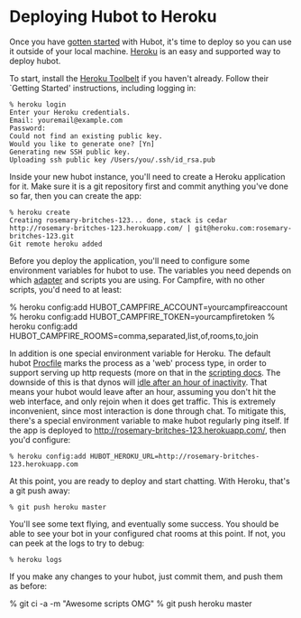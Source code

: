 # Deploying Hubot to Heroku

Once you have [gotten started](../deploying.md) with Hubot, it's time to deploy
so you can use it outside of your local machine.
[Heroku](http://www.heroku.com/) is an easy and supported way to deploy hubot.

To start, install the [Heroku Toolbelt](https://toolbelt.heroku.com/) if you
haven't already. Follow their `Getting Started' instructions, including logging
in:

    % heroku login
    Enter your Heroku credentials.
    Email: youremail@example.com
    Password:
    Could not find an existing public key.
    Would you like to generate one? [Yn]
    Generating new SSH public key.
    Uploading ssh public key /Users/you/.ssh/id_rsa.pub

Inside your new hubot instance, you'll need to create a Heroku application for
it. Make sure it is a git repository first and commit anything you've done so
far, then you can create the app:

    % heroku create
    Creating rosemary-britches-123... done, stack is cedar
    http://rosemary-britches-123.herokuapp.com/ | git@heroku.com:rosemary-britches-123.git
    Git remote heroku added

Before you deploy the application, you'll need to configure some environment
variables for hubot to use. The variables you need depends on which
[adapter](../adapters.md) and scripts you are using. For Campfire, with no other
scripts, you'd need to at least:

  % heroku config:add HUBOT_CAMPFIRE_ACCOUNT=yourcampfireaccount
  % heroku config:add HUBOT_CAMPFIRE_TOKEN=yourcampfiretoken
  % heroku config:add HUBOT_CAMPFIRE_ROOMS=comma,separated,list,of,rooms,to,join

In addition is one special environment variable for Heroku. The default hubot
[Procfile](https://devcenter.heroku.com/articles/procfile) marks the process as
a 'web' process type, in order to support serving up http requests (more on that
in the [scripting docs](../scripting.md). The downside of this is that dynos
will [idle after an hour of inactivity](https://devcenter.heroku.com/articles/dynos#dyno-idling).
That means your hubot would leave after an hour, assuming you don't hit the web
interface, and only rejoin when it does get traffic. This is extremely
inconvenient, since most interaction is done through chat. To mitigate this,
there's a special environment variable to make hubot regularly ping itself. If
the app is deployed to http://rosemary-britches-123.herokuapp.com/, then you'd
configure:

    % heroku config:add HUBOT_HEROKU_URL=http://rosemary-britches-123.herokuapp.com

At this point, you are ready to deploy and start chatting. With Heroku, that's a
git push away:

    % git push heroku master

You'll see some text flying, and eventually some success. You should be able to
see your bot in your configured chat rooms at this point. If not, you can peek
at the logs to try to debug:

    % heroku logs

If you make any changes to your hubot, just commit them, and push them as
before:

  % git ci -a -m "Awesome scripts OMG"
  % git push heroku master
